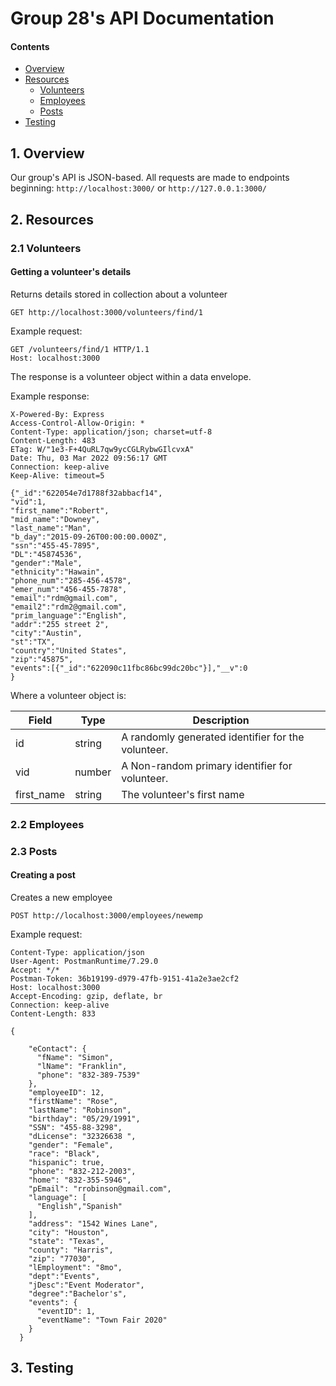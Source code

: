 # Group 28's API Documentation

#### Contents
- [Overview](#1-overview)
- [Resources](#2-resources)
  - [Volunteers](#21-volunteers)
  - [Employees](#22-employees)
  - [Posts](#23-posts)
 - [Testing](#3-testing)

## 1. Overview
Our group's API is JSON-based. All requests are made to endpoints beginning: `http://localhost:3000/` or `http://127.0.0.1:3000/`

## 2. Resources

### 2.1 Volunteers

#### Getting a volunteer's details
Returns details stored in collection about a volunteer

````
GET http://localhost:3000/volunteers/find/1
````
Example request:

````
GET /volunteers/find/1 HTTP/1.1
Host: localhost:3000
````

The response is a volunteer object within a data envelope.

Example response:

````
X-Powered-By: Express
Access-Control-Allow-Origin: *
Content-Type: application/json; charset=utf-8
Content-Length: 483
ETag: W/"1e3-F+4QuRL7qw9ycCGLRybwGIlcvxA"
Date: Thu, 03 Mar 2022 09:56:17 GMT
Connection: keep-alive
Keep-Alive: timeout=5

{"_id":"622054e7d1788f32abbacf14",
"vid":1,
"first_name":"Robert",
"mid_name":"Downey",
"last_name":"Man",
"b_day":"2015-09-26T00:00:00.000Z",
"ssn":"455-45-7895",
"DL":"45874536",
"gender":"Male",
"ethnicity":"Hawain",
"phone_num":"285-456-4578",
"emer_num":"456-455-7878",
"email":"rdm@gmail.com",
"email2":"rdm2@gmail.com",
"prim_language":"English",
"addr":"255 street 2",
"city":"Austin",
"st":"TX",
"country":"United States",
"zip":"45875",
"events":[{"_id":"622090c11fbc86bc99dc20bc"}],"__v":0
}
````
Where a volunteer object is:

| Field			|	Type			|	Description																				  |
|-----------|-----------|-----------------------------------------------------|
| id				|	string		| A randomly generated identifier for the volunteer.	|
|	vid				|	number		| A Non-random primary identifier for volunteer.			|
|first_name	| string		|	The volunteer's first name													|

### 2.2 Employees

### 2.3 Posts

#### Creating a post
Creates a new employee

````
POST http://localhost:3000/employees/newemp
````
Example request:

````
Content-Type: application/json
User-Agent: PostmanRuntime/7.29.0
Accept: */*
Postman-Token: 36b19199-d979-47fb-9151-41a2e3ae2cf2
Host: localhost:3000
Accept-Encoding: gzip, deflate, br
Connection: keep-alive
Content-Length: 833

{
     
    "eContact": {
      "fName": "Simon",
      "lName": "Franklin",
      "phone": "832-389-7539"
    },
    "employeeID": 12,
    "firstName": "Rose",
    "lastName": "Robinson",
    "birthday": "05/29/1991",
    "SSN": "455-88-3298",
    "dLicense": "32326638 ",
    "gender": "Female",
    "race": "Black",
    "hispanic": true,
    "phone": "832-212-2003",
    "home": "832-355-5946",
    "pEmail": "rrobinson@gmail.com",
    "language": [
      "English","Spanish"
    ],
    "address": "1542 Wines Lane",
    "city": "Houston",
    "state": "Texas",
    "county": "Harris",
    "zip": "77030",
    "lEmployment": "8mo",
    "dept":"Events",
    "jDesc":"Event Moderator",
    "degree":"Bachelor's",
    "events": {
      "eventID": 1,
      "eventName": "Town Fair 2020"
    }
  } 
  ````
## 3. Testing
